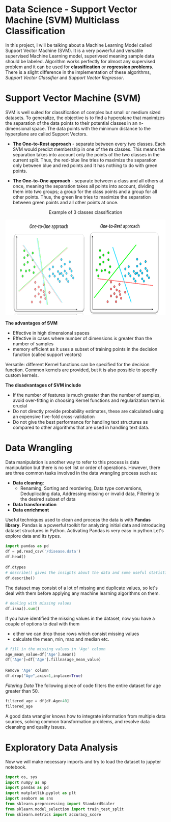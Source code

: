 # Data Science - Support Vector Machine (SVM) Multiclass Classification



In this project, I will be talking about a Machine Learning Model called Support Vector Machine (SVM). It is a very powerful and versatile supervised Machine Learning model, superivsed meaning sample data should be labeled. Algorithm works perfectly for almost any supervised problem and it can be used for **classification** or **regression problems**. There is a slight difference in the implementation of these algorithms, *Support Vector Classifier* and *Support Vector Regressor*.

# Support Vector Machine (SVM)
SVM is well suited for classification of complex but small or medium sized datasets. To generalize, the objective is to find a hyperplane that maximizes the separation of the data points to their potential classes in an n-dimensional space. The data points with the minimum distance to the hyperplane  are called Support Vectors.

- **The One-to-Rest approach** - separate between every two classes. Each SVM would predict membership in one of the **m** classes. This means the separation takes into account only the points of the two classes in the current split. Thus, the red-blue line tries to maximize the separation only between blue and red points and It has nothing to do with green points.

- **The One-to-One approach** - separate between a class and all others at once, meaning the separation takes all points into account, dividing them into two groups; a group for the class points and a group for all other points. Thus, the green line tries to maximize the separation between green points and all other points at once.

<div align="center">
  Example of 3 classes classification
</div>


<p align="center">
  <img width="600" height="300" src="https://github.com/sulova/Data_Science_Disease_SVM/blob/main/SVM.PNG ">
</p>



**The advantages of SVM**
 - Effective in high dimensional spaces
 - Effective in cases where number of dimensions is greater than the number of samples
 - memory efficient as it uses a subset of training points in the decision function (called support vectors)
 
Versatile: different Kernel functions can be specified for the decision function. Common kernels are provided, but it is also possible to specify custom kernels.

**The disadvantages of SVM include**
 - If the number of features is much greater than the number of samples, avoid over-fitting in choosing Kernel functions and regularization term is crucial
 - Do not directly provide probability estimates, these are calculated using an expensive five-fold cross-validation
 - Do not give the best performance for handling text structures as compared to other algorithms that are used in handling text data. 


# Data Wrangling 
Data manipulation is another way to refer to this process is data manipulation but there is no set list or order of operations. However, there are three common tasks involved in the data wrangling process such as:
- **Data cleaning**:
  -  Renaming, Sorting and reordering, Data type conversions, Deduplicating data, Addressing missing or invalid data, Filtering to the desired subset of data
- **Data transformation**
- **Data enrichment**

Useful techniques used to clean and process the data is with **Pandas library**. Pandas is a powerful toolkit for analyzing initial data and introducing dataset structures in Python. Activating Pandas is very easy in python.Let's explore data and its types. 

```python 
import pandas as pd
df = pd.read_csv('/disease.data')
df.head()

df.dtypes
# describe() gives the insights about the data and some useful statistics about the data such as mean, min and max etc.
df.describe()
```

The dataset may consist of a lot of missing and duplicate values, so let's deal with them before applying any machine learning algorithms on them. 

```python
# dealing with missing values
df.isna().sum()
```

If you have identified the missing values in the dataset, now you have a couple of options to deal with them
  - either we can drop those rows which consist missing values
  - calculate the mean, min, max and median etc.
  
```python
# fill in the missing values in 'Age' column
age_mean_value=df['Age'].mean()
df['Age']=df['Age'].fillna(age_mean_value)

Remove 'Age' column
df.drop("Age",axis=1,inplace=True)
```
*Filtering Data*
The following piece of code filters the entire dataset for age greater than 50.

```python
filtered_age = df[df.Age>40]
filtered_age
```
A good data wrangler knows how to integrate information from multiple data sources, solving common transformation problems, and resolve data cleansing and quality issues.

# Exploratory Data Analysis
Now we will make necessary imports and try to load the dataset to jupyter notebook.

```python
import os, sys
import numpy as np
import pandas as pd
import matplotlib.pyplot as plt
import seaborn as sns
from sklearn.preprocessing import StandardScaler
from sklearn.model_selection import train_test_split
from sklearn.metrics import accuracy_score

```
